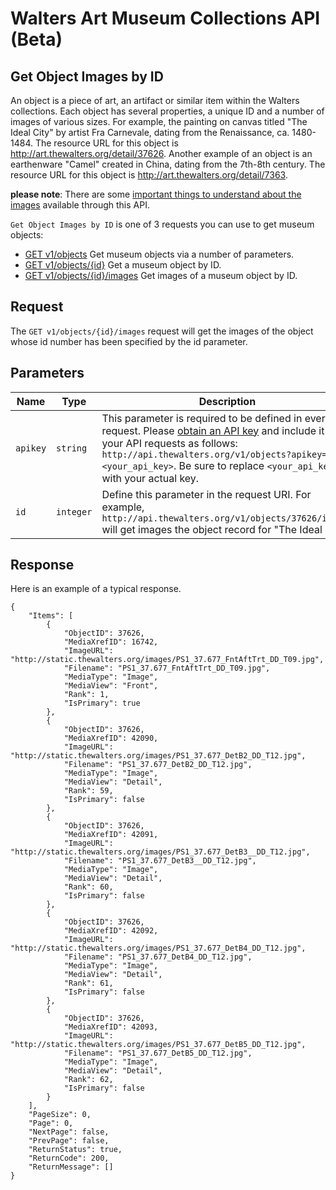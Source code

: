 Walters Art Museum Collections API (Beta)
================================================================================

## Get Object Images by ID

An object is a piece of art, an artifact or similar item within the Walters collections. Each object has several properties, a unique ID and a number of images of various sizes. For example, the painting on canvas titled "The Ideal City" by artist Fra Carnevale, dating from the Renaissance, ca. 1480-1484. The resource URL for this object is http://art.thewalters.org/detail/37626. Another example of an object is an earthenware "Camel" created in China, dating from the 7th-8th century. The resource URL for this object is http://art.thewalters.org/detail/7363.

**please note**: There are some [important things to understand about the images](images.md) available through this API.

`Get Object Images by ID` is one of 3 requests you can use to get museum objects:
- [GET v1/objects](https://github.com/WaltersArtMuseum/walters-api/blob/master/objects-get.md) Get museum objects via a number of parameters.
- [GET v1/objects/{id}](https://github.com/WaltersArtMuseum/walters-api/blob/master/objects-id.md) Get a museum object by ID.
- [GET v1/objects/{id}/images](https://github.com/WaltersArtMuseum/walters-api/blob/master/object-image-id.md) Get images of a museum object by ID.


## Request

The `GET v1/objects/{id}/images` request will get the images of the object whose id number has been specified by the id parameter.


## Parameters

Name | Type | Description
-----|------|--------------
`apikey` | `string` | This parameter is required to be defined in every API request. Please [obtain an API key](http://api.thewalters.org/) and include it in your API requests as follows: `http://api.thewalters.org/v1/objects?apikey=<your_api_key>`. Be sure to replace `<your_api_key>` with your actual key. 
`id` | `integer` | Define this parameter in the request URI. For example, `http://api.thewalters.org/v1/objects/37626/images` will get images the object record for "The Ideal City."


## Response

Here is an example of a typical response.

```
{
    "Items": [
        {
            "ObjectID": 37626,
            "MediaXrefID": 16742,
            "ImageURL": "http://static.thewalters.org/images/PS1_37.677_FntAftTrt_DD_T09.jpg",
            "Filename": "PS1_37.677_FntAftTrt_DD_T09.jpg",
            "MediaType": "Image",
            "MediaView": "Front",
            "Rank": 1,
            "IsPrimary": true
        },
        {
            "ObjectID": 37626,
            "MediaXrefID": 42090,
            "ImageURL": "http://static.thewalters.org/images/PS1_37.677_DetB2_DD_T12.jpg",
            "Filename": "PS1_37.677_DetB2_DD_T12.jpg",
            "MediaType": "Image",
            "MediaView": "Detail",
            "Rank": 59,
            "IsPrimary": false
        },
        {
            "ObjectID": 37626,
            "MediaXrefID": 42091,
            "ImageURL": "http://static.thewalters.org/images/PS1_37.677_DetB3__DD_T12.jpg",
            "Filename": "PS1_37.677_DetB3__DD_T12.jpg",
            "MediaType": "Image",
            "MediaView": "Detail",
            "Rank": 60,
            "IsPrimary": false
        },
        {
            "ObjectID": 37626,
            "MediaXrefID": 42092,
            "ImageURL": "http://static.thewalters.org/images/PS1_37.677_DetB4_DD_T12.jpg",
            "Filename": "PS1_37.677_DetB4_DD_T12.jpg",
            "MediaType": "Image",
            "MediaView": "Detail",
            "Rank": 61,
            "IsPrimary": false
        },
        {
            "ObjectID": 37626,
            "MediaXrefID": 42093,
            "ImageURL": "http://static.thewalters.org/images/PS1_37.677_DetB5_DD_T12.jpg",
            "Filename": "PS1_37.677_DetB5_DD_T12.jpg",
            "MediaType": "Image",
            "MediaView": "Detail",
            "Rank": 62,
            "IsPrimary": false
        }
    ],
    "PageSize": 0,
    "Page": 0,
    "NextPage": false,
    "PrevPage": false,
    "ReturnStatus": true,
    "ReturnCode": 200,
    "ReturnMessage": []
}
```
